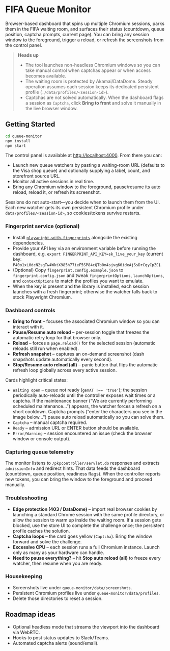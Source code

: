 # FIFA Queue Monitor

Browser-based dashboard that spins up multiple Chromium sessions, parks them in the FIFA waiting room, and surfaces their status (countdown, queue position, captcha prompts, current page). You can bring any session window to the foreground, trigger a reload, or refresh the screenshots from the control panel.

> **Heads up**
> - The tool launches non-headless Chromium windows so you can take manual control when captchas appear or when access becomes available.
> - The waiting room is protected by Akamai/DataDome. Steady operation assumes each session keeps its dedicated persistent profile (`./data/profiles/<session-id>`).
> - Captchas are not solved automatically. When the dashboard flags a session as `Captcha`, click **Bring to front** and solve it manually in the live browser window.

## Getting Started

```bash
cd queue-monitor
npm install
npm start
```

The control panel is available at [http://localhost:4000](http://localhost:4000). From there you can:

- Launch new queue watchers by pasting a waiting-room URL (defaults to the Visa shop queue) and optionally supplying a label, count, and storefront source URL.
- Monitor all active sessions in real time.
- Bring any Chromium window to the foreground, pause/resume its auto reload, reload it, or refresh its screenshot.

Sessions do not auto-start—you decide when to launch them from the UI. Each new watcher gets its own persistent Chromium profile under `data/profiles/<session-id>`, so cookies/tokens survive restarts.

### Fingerprint service (optional)

- Install [`playwright-with-fingerprints`](https://github.com/bablosoft/playwright-with-fingerprints) alongside the existing dependencies.
- Provide your API key via an environment variable before running the dashboard, e.g. `export FINGERPRINT_API_KEY=sk_live_your_key` (current key: `P40o1xL0dcN2sgTw4WktX985h77ieF5SP84cQTb0m4sjvg60ideAjSsDrCqyCpZC`).
- (Optional) Copy `fingerprint.config.example.json` to `fingerprint.config.json` and tweak `fingerprintOptions`, `launchOptions`, and `contextOptions` to match the profiles you want to emulate.
- When the key is present and the library is installed, each session launches with a fresh fingerprint; otherwise the watcher falls back to stock Playwright Chromium.

### Dashboard controls

- **Bring to front** – focuses the associated Chromium window so you can interact with it.
- **Pause/Resume auto reload** – per-session toggle that freezes the automatic retry loop for that browser only.
- **Reload** – forces a `page.reload()` for the selected session (automatic reloads still run when enabled).
- **Refresh snapshot** – captures an on-demand screenshot (dash snapshots update automatically every second).
- **Stop/Resume auto reload (all)** – panic button that flips the automatic refresh loop globally across every active session.

Cards highlight critical states:

- `Waiting open` – queue not ready (`genAT !== 'true'`); the session periodically auto-reloads until the controller exposes wait times or a captcha. If the maintenance banner (“We are currently performing scheduled maintenance…”) appears, the watcher forces a refresh on a short cooldown. Captcha prompts (“enter the characters you see in the image below…”) pause auto reload automatically so you can solve them.
- `Captcha` – manual captcha required.
- `Ready` – admission URL or ENTER button should be available.
- `Error/Warning` – session encountered an issue (check the browser window or console output).

### Capturing queue telemetry

The monitor listens to `/pkpcontroller/servlet.do` responses and extracts `admissionInfo` and redirect hints. That data feeds the dashboard (countdown, queue position, readiness flags). When the controller reports new tokens, you can bring the window to the foreground and proceed manually.

### Troubleshooting

- **Edge protection (403 / DataDome)** – import real browser cookies by launching a standard Chrome session with the same profile directory, or allow the session to warm up inside the waiting room. If a session gets blocked, use the store UI to complete the challenge once; the persistent profile caches the solution.
- **Captcha loops** – the card goes yellow (`Captcha`). Bring the window forward and solve the challenge.
- **Excessive CPU** – each session runs a full Chromium instance. Launch only as many as your hardware can handle.
- **Need to pause everything?** – hit **Stop auto reload (all)** to freeze every watcher, then resume when you are ready.

### Housekeeping

- Screenshots live under `queue-monitor/data/screenshots`.
- Persistent Chromium profiles live under `queue-monitor/data/profiles`.
- Delete those directories to reset a session.

## Roadmap ideas

- Optional headless mode that streams the viewport into the dashboard via WebRTC.
- Hooks to post status updates to Slack/Teams.
- Automated captcha alerts (sound/email).
